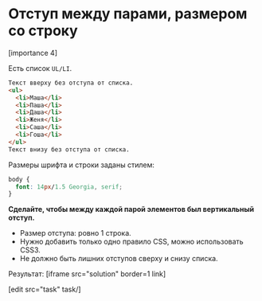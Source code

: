 # Отступ между парами, размером со строку

[importance 4]

Есть список `UL/LI`.

```html
Текст вверху без отступа от списка.
<ul>
  <li>Маша</li>
  <li>Паша</li>
  <li>Даша</li>
  <li>Женя</li>
  <li>Саша</li>
  <li>Гоша</li>
</ul>
Текст внизу без отступа от списка.
```

Размеры шрифта и строки заданы стилем:

```css
body {
  font: 14px/1.5 Georgia, serif;
}
```

**Сделайте, чтобы между каждой парой элементов был вертикальный отступ.**
<ul>
<li>Размер отступа: ровно 1 строка.</li>
<li>Нужно добавить только одно правило CSS, можно использовать CSS3.</li>
<li>Не должно быть лишних отступов сверху и снизу списка.</li>
</ul>

Результат:
[iframe src="solution" border=1 link]

[edit src="task" task/]